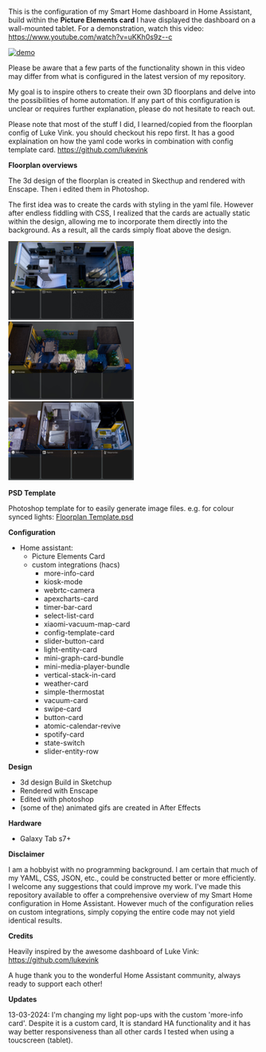 This is the configuration of my Smart Home dashboard in Home Assistant, build within the **Picture Elements card**  I have displayed the dashboard on a wall-mounted tablet. For a demonstration, watch this video: https://www.youtube.com/watch?v=uKKh0s9z--c

[![demo](www/ui/screenshots/demo_dashboard_comprs.gif)](https://www.youtube.com/watch?v=uKKh0s9z--c)


Please be aware that a few parts of the functionality shown in this video may differ from what is configured in the latest version of my repository. 

My goal is to inspire others to create their own 3D floorplans and delve into the possibilities of home automation. If any part of this configuration is unclear or requires further explanation, please do not hesitate to reach out. 

Please note that most of the stuff I did, I learned/copied from the floorplan config of Luke Vink.  you should checkout his repo first. It  has a good explaination on how the yaml code works in combination with config template card.
https://github.com/lukevink 


**Floorplan overviews**

The 3d design of the floorplan is created in Skecthup and rendered with Enscape. Then i edited them in Photoshop. 

The first idea was to create the cards with styling in the yaml file. However after endless fiddling with CSS, I realized that the cards are actually static within the design, allowing me to incorporate them directly into the background. As a result, all the cards simply float above the design.

<img src="www/ui/floorplan/0fl/floorplanday.jpg" width="50%" alt="demo">

<img src="www/ui/floorplan/tuin/tuinplan_day.jpg" width="50%" alt="demo">

<img src="www/ui/floorplan/1fl/1fl_dayview.jpg" width="50%" alt="demo">

**PSD Template**

Photoshop template for to easily generate image files. e.g. for colour synced lights: [Floorplan Template.psd ](https://github.com/re-1st/HA-3d-floorplan/blob/master/www/ui/floorplan/floorplan%20lights%20template.zip)


**Configuration**
- Home assistant:
    - Picture Elements Card
    - custom integrations  (hacs)
        - more-info-card
        - kiosk-mode
        - webrtc-camera
        - apexcharts-card
        - timer-bar-card
        - select-list-card
        - xiaomi-vacuum-map-card
        - config-template-card
        - slider-button-card
        - light-entity-card
        - mini-graph-card-bundle
        - mini-media-player-bundle
        - vertical-stack-in-card
        - weather-card
        - simple-thermostat
        - vacuum-card
        - swipe-card
        - button-card
        - atomic-calendar-revive
        - spotify-card
        - state-switch
        - slider-entity-row


**Design**
- 3d design Build in Sketchup
- Rendered with Enscape
- Edited with photoshop
- (some of the) animated gifs are created in After Effects


**Hardware**
- Galaxy Tab s7+


**Disclaimer**

I am  a hobbyist with no programming background.  I am certain that much of my YAML, CSS, JSON, etc., could be constructed better or more efficiently.  I welcome any suggestions that could improve my work. 
I've made this repository available to offer a comprehensive overview of my Smart Home configuration in Home Assistant. However much of the configuration relies on custom integrations, simply copying the entire code may not yield identical results. 

**Credits**

Heavily inspired by the awesome dashboard of Luke Vink: https://github.com/lukevink

A huge thank you to the wonderful Home Assistant community, always ready to support each other!

**Updates**

13-03-2024: I'm changing my light pop-ups with the custom 'more-info card'. Despite it is a custom card, It is standard HA functionality and it has way better responsiveness than all other cards I tested when using a toucscreen (tablet).